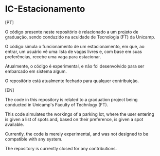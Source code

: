 # IC-Estacionamento

[PT]

O código presente neste repositório é relacionado a um projeto de graduação, sendo conduzido na aculdade de Tecnologia (FT) da Unicamp.

O código simula o funcionamento de um estacionamento, em que, ao entrar, um usuário vê uma lista de vagas livres e, com base em suas preferências, recebe uma vaga para estacionar.

Atualmente, o código é experimental, e não foi desenvolvido para ser embarcado em sistema algum.

O repositório está atualmente fechado para qualquer contribuição.

[EN]

The code in this repository is related to a graduation project being conducted in Unicamp's Faculty of Technlogy (FT).

This code simulates the workings of a parking lot, where the user entering is given a list of spots and, based on their preference, is given a spot available.

Currently, the code is merely experimental, and was not designed to be compatible with any system.

The repository is currently closed for any contributions.
